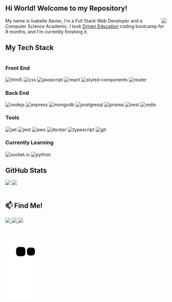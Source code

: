 ## Hi World! Welcome to my Repository!
<img align="right" src="https://media.tenor.com/bQCHJwgCNuMAAAAM/kitten-cat.gif"/>

My name is Isabelle Xavier, I'm a Full Stack Web Developer and a Computer Science Academic. I took [Driven Education](https://www.driven.com.br/) coding bootcamp for 9 months, and I'm currently finishing it.
## My Tech Stack
<div style="display: inline-block">
  <div align="left">
  <h3>Front End</h3>
    <img alt="html5" align="center" src="https://img.shields.io/badge/html5-%23E34F26.svg?style=for-the-badge&logo=html5&logoColor=white"/>
    <img alt="css" align="center" src="https://img.shields.io/badge/css3-%231572B6.svg?style=for-the-badge&logo=css3&logoColor=white"/>
    <img alt="javascript" align="center" src="https://img.shields.io/badge/JavaScript-323330?style=for-the-badge&logo=javascript&logoColor=F7DF1E"/>
    <img alt="react" align="center" src="https://img.shields.io/badge/react-%2320232a.svg?style=for-the-badge&logo=react&logoColor=%2361DAFB"/>
    <img alt="styled-components" align="center" src="https://img.shields.io/badge/styled--components-DB7093?style=for-the-badge&logo=styled-components&logoColor=white"/>
    <img alt="router" align="center" src="https://img.shields.io/badge/React_Router-CA4245?style=for-the-badge&logo=react-router&logoColor=white"/>
  </div>
  
  <div align="left">
  <h3 width="200px">Back End</h3>
    <img alt="nodejs" align="center" src="https://img.shields.io/badge/Node.js-43853D?style=for-the-badge&logo=node.js&logoColor=white"/>
    <img alt="express" align="center" src="https://img.shields.io/badge/Express.js-404D59?style=for-the-badge"/>
    <img alt="mongodb" align="center" src="https://img.shields.io/badge/MongoDB-4EA94B?style=for-the-badge&logo=mongodb&logoColor=white"/>
    <img alt="postgresql" align="center" src="https://img.shields.io/badge/PostgreSQL-316192?style=for-the-badge&logo=postgresql&logoColor=white"/>
    <img alt="prisma" align="center" src="https://img.shields.io/badge/Prisma-3982CE?style=for-the-badge&logo=Prisma&logoColor=white"/>
    <img alt="nest" align="center" src="https://img.shields.io/badge/nestjs-%23E0234E.svg?style=for-the-badge&logo=nestjs&logoColor=white"/>
    <img alt="redis" align="center" src="https://img.shields.io/badge/redis-%23DD0031.svg?style=for-the-badge&logo=redis&logoColor=white"/>
  </div>
  
   <div align="left">
     <h3>Tools</h3>
     <img alt="jwt" align="center" src="https://img.shields.io/badge/JWT-black?style=for-the-badge&logo=JSON%20web%20tokens"/>
     <img alt="jest" align="center" src="https://img.shields.io/badge/Jest-323330?style=for-the-badge&logo=Jest&logoColor=white"/>
     <img alt="aws" align="center" src="https://img.shields.io/badge/Amazon_AWS-232F3E?style=for-the-badge&logo=amazon-aws&logoColor=white"/>
     <img alt="docker" align="center" src="https://img.shields.io/badge/docker-%230db7ed.svg?style=for-the-badge&logo=docker&logoColor=white"/>
     <img alt="typescript" align="center" src="https://img.shields.io/badge/typescript-%23007ACC.svg?style=for-the-badge&logo=typescript&logoColor=white"/>
     <img alt="git" align="center" src="https://img.shields.io/badge/git-%23F05033.svg?style=for-the-badge&logo=git&logoColor=white"/>
  </div>
  
  <div align="left">
  <h3>Currently Learning</h3>
    <img alt="socket.io" align="center" src="https://img.shields.io/badge/Socket.io-black?style=for-the-badge&logo=socket.io&badgeColor=010101"/>
    <img alt="python" align="center" src="https://img.shields.io/badge/python-3670A0?style=for-the-badge&logo=python&logoColor=ffdd54"/>
  </div>
  
</div>
  
  <br/>
  
## GitHub Stats

<div width="100%">
  <img height="180em" src="https://github-readme-stats.vercel.app/api?username=isabellexvr&show_icons=true&theme=radical"/>
  <img height="180em" src="https://github-readme-stats.vercel.app/api/top-langs/?username=anuraghazra&layout=compact&theme=radical"/>
</div>

<br/>
<h2 align="left">📫 Find Me! </h2>

<a href="https://www.linkedin.com/in/isabellexvr/">
  <img src="https://img.shields.io/badge/linkedin-%230077B5.svg?style=for-the-badge&logo=linkedin&logoColor=white"/>
</a>

<a href="mailto:isabellexavier59@gmail.com?Subject=Ola%2C%20estive%20em%20seu%20repositorio%20GitHub%20e%20quero%20contacta-la%21">
  <img src="https://img.shields.io/badge/Gmail-D14836?style=for-the-badge&logo=gmail&logoColor=white"/>
</a>

<a href="https://instagram.com/datisabelle">
  <img src="https://img.shields.io/badge/Instagram-%23E4405F.svg?style=for-the-badge&logo=Instagram&logoColor=white"/>
</a>

  #
  ![Snake animation](https://github.com/rafaballerini/rafaballerini/blob/output/github-contribution-grid-snake.svg)
                                                                                                  
</div>
